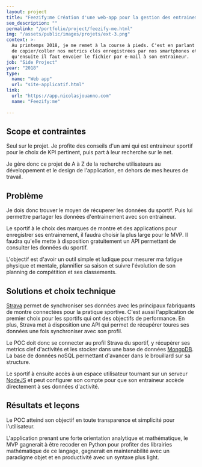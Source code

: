 ```yaml
---
layout: project
title: "Feezify:me Création d'une web-app pour la gestion des entrainements"
seo_description: ""
permalink: "/portfolio/project/feezify-me.html"
img: "/assets/public/images/projets/ext-3.png"
context: >-
  Au printemps 2018, je me remet à la course à pieds. C'est en parlant avec des amis qu'on exprime notre lassitude
  de copier/coller nos metrics clés enregistrées par nos smartphones et montres connectés sur Excel. Sans compter
  qu'ensuite il faut envoier le fichier par e-mail à son entraineur.
job: "Side Project"
year: "2018"
type: 
  name: "Web app"
  url: "site-applicatif.html"
link:
  url: "https://app.nicolasjouanno.com"
  name: "Feezify:me"
  
---
```

<!--1. Scope et contraintes-->
## Scope et contraintes

Seul sur le projet. Je profite des conseils d'un ami qui est entraineur sportif pour le choix de KPI pertinent, puis part à leur recherche sur le net.

Je gère donc ce projet de A à Z de la recherche utilisateurs au développement et le design de l'application, en dehors de mes heures de travail.

<!--2. Problème-->
## Problème

Je dois donc trouver le moyen de récuperer les données du sportif. Puis lui permettre partager les données d'entrainement avec son entraineur.

Le sportif à le choix des marques de montre et des applications pour enregistrer ses entrainement, il faudra choisir la plus large pour le MVP. Il faudra qu'elle mette à disposition gratuitement un API permettant de consulter les données du sportif.

L'objectif est d'avoir un outil simple et ludique pour mesurer ma fatigue physique et mentale, plannifier sa saison et suivre l'évolution de son planning de compétition et ses classements.

<!--3. Solutions et choix technique-->
## Solutions et choix technique

[Strava](https://www.strava.com/) permet de synchroniser ses données avec les principaux fabriquants de montre connectées pour la pratique sportive. C'est aussi l'application de premier choix pour les sportifs qui ont des objectifs de performance. En plus, Strava met à disposition une API qui permet de récupérer toures ses données une fois synchroniser avec son profil.

Le POC doit donc se connecter au profil Strava du sportif, y récupèrer ses metrics clef d'activités et les stocker dans une base de données [MongoDB](https://www.mongodb.com/fr). La base de données noSQL permettant d'avancer dans le brouillard sur sa structure.

Le sportif à ensuite accès à un espace utilisateur tournant sur un serveur [NodeJS](https://nodejs.org/en/) et peut configurer son compte pour que son entraineur accède directement à ses données d'activité.

<!--4. Résultats et leçons-->
## Résultats et leçons

Le POC atteind son objectif en toute transparence et simplicité pour l'utilisateur.

L'application prenant une forte orientation analytique et mathématique, le MVP gagnerait à être recoder en Python pour profiter des librairies mathématique de ce langage, gagnerait en maintenabilité avec un paradigme objet et en productivité avec un syntaxe plus light.
